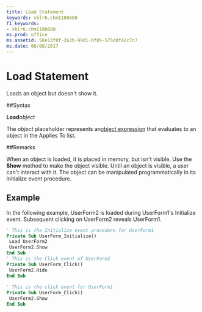 ```yaml
---
title: Load Statement
keywords: vblr6.chm1100680
f1_keywords:
- vblr6.chm1100680
ms.prod: office
ms.assetid: 58e13f8f-3a3b-99d1-bf05-575ddf42c7c7
ms.date: 06/08/2017
---
```



# Load Statement

Loads an object but doesn't show it.

##Syntax

**Load**_object_

The  _object_ placeholder represents an[object expression](../../Glossary/vbe-glossary.md) that evaluates to an object in the Applies To list.

##Remarks

When an object is loaded, it is placed in memory, but isn't visible. Use the  **Show** method to make the object visible. Until an object is visible, a user can't interact with it. The object can be manipulated programmatically in its Initialize event procedure.

## Example

In the following example, UserForm2 is loaded during UserForm1's Initialize event. Subsequent clicking on UserForm2 reveals UserForm1.


```vb
' This is the Initialize event procedure for UserForm1 
Private Sub UserForm_Initialize() 
 Load UserForm2 
 UserForm2.Show 
End Sub 
' This is the Click event of UserForm2 
Private Sub UserForm_Click() 
 UserForm2.Hide 
End Sub 
 
' This is the click event for UserForm1 
Private Sub UserForm_Click() 
 UserForm2.Show 
End Sub
```


